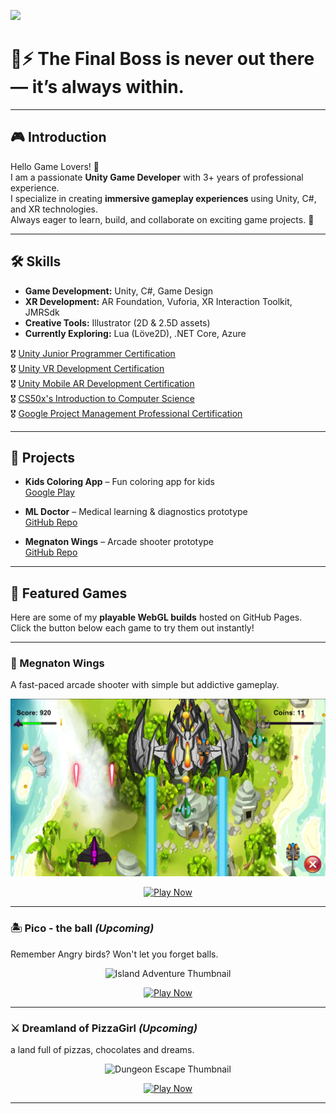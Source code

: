 ![](https://komarev.com/ghpvc/?username=its-tkc)

# 👑⚡ The Final Boss is never out there — it’s always within.

---

## 🎮 Introduction
Hello Game Lovers! 👋  
I am a passionate **Unity Game Developer** with 3+ years of professional experience.  
I specialize in creating **immersive gameplay experiences** using Unity, C#, and XR technologies.  
Always eager to learn, build, and collaborate on exciting game projects. 🚀  

---

## 🛠️ Skills
- **Game Development:** Unity, C#, Game Design  
- **XR Development:** AR Foundation, Vuforia, XR Interaction Toolkit, JMRSdk  
- **Creative Tools:** Illustrator (2D & 2.5D assets)  
- **Currently Exploring:** Lua (Löve2D), .NET Core, Azure  

🎖️ [Unity Junior Programmer Certification](https://www.credly.com/badges/59402c57-fcb8-416d-8f10-460b826142ec/public_url)  
🎖️ [Unity VR Development Certification](https://www.credly.com/badges/eb46d143-013e-43fa-9000-6484155d2f84/public_url)  
🎖️ [Unity Mobile AR Development Certification](https://www.credly.com/badges/785fbc82-59c3-4e62-9315-d42aab296612/public_url)  
🎖️ [CS50x's Introduction to Computer Science](https://courses.edx.org/certificates/6d224233e66d421487dd7ee033f252eb)  
🎖️ [Google Project Management Professional Certification](https://www.credly.com/badges/def420bd-c54d-44f0-a4de-8b145e1cc535?source=linked_in_profile)  

---

## 📂 Projects
- **Kids Coloring App** – Fun coloring app for kids  
  [Google Play](https://play.google.com/store/apps/details?id=com.learn.kidscoloring)  

- **ML Doctor** – Medical learning & diagnostics prototype  
  [GitHub Repo](https://github.com/its-tkc/MLDoctor)  

- **Megnaton Wings** – Arcade shooter prototype  
  [GitHub Repo](https://github.com/its-tkc/MegnatonWings)  

---

## 🌟 Featured Games
Here are some of my **playable WebGL builds** hosted on GitHub Pages.  
Click the button below each game to try them out instantly!  

---

### 🚀 Megnaton Wings  
A fast-paced arcade shooter with simple but addictive gameplay.  

<p align="center">
  <img src="https://raw.githubusercontent.com/its-tkc/its-tkc/main/Megnaton-thumbnail.png" width="550" alt="Megnaton Wings Thumbnail" />
</p>

<p align="center">
  <a href="https://its-tkc.github.io/Megnaton-Wings/">
    <img src="https://img.shields.io/badge/Play%20Now%20🎮-blue?style=for-the-badge" alt="Play Now" />
  </a>
</p>

---

### 🏝️ Pico - the ball *(Upcoming)*  
Remember Angry birds?  Won't let you forget balls.

<p align="center">
  <img src="https://user-images.githubusercontent.com/its-tkc/its-tkc/main/pico-thumbnail.jpg" width="550" alt="Island Adventure Thumbnail" />
</p>

<p align="center">
  <a href="#">
    <img src="https://img.shields.io/badge/Play%20Now%20🎮-green?style=for-the-badge" alt="Play Now" />
  </a>
</p>

---

### ⚔️ Dreamland of PizzaGirl *(Upcoming)*  
a land full of pizzas, chocolates and dreams.  

<p align="center">
  <img src="https://user-images.githubusercontent.com/its-tkc/its-tkc/main/pizzagirl-thumbnail.jpg" width="550" alt="Dungeon Escape Thumbnail" />
</p>

<p align="center">
  <a href="#">
    <img src="https://img.shields.io/badge/Play%20Now%20🎮-purple?style=for-the-badge" alt="Play Now" />
  </a>
</p>

---


